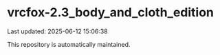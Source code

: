 # vrcfox-2.3_body_and_cloth_edition

Last updated: 2025-06-12 15:06:38

This repository is automatically maintained.
